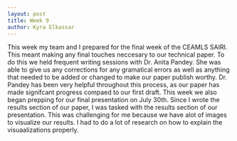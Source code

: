 ```yaml
---
layout: post
title: Week 9
author: Kyra Elkassar 
---
```


This week my team and I prepared for the final week of the CEAMLS SAIRI. This meant making any final touches neccesary to our technical paper. To do this we held frequent writing sessions with Dr. Anita Pandey. She was able to give us any corrections for any gramatical errors as well as anything that needed to be added or changed to make our paper publish worthy. Dr. Pandey has been very helpful throughout this process, as our paper has made signifcant progress compaed to our first draft. This week we also began prepping for our final presentation on July 30th. Since I wrote the results section of our paper, I was tasked with the results section of our presentation. This was challenging for me because we have alot of images to visualize our results. I had to do a lot of research on how to explain the visuaalizations properly.  
